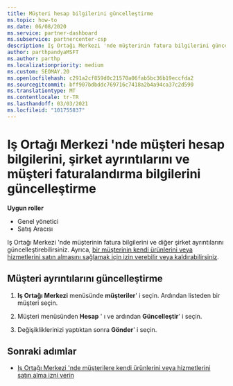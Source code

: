 ```yaml
---
title: Müşteri hesap bilgilerini güncelleştirme
ms.topic: how-to
ms.date: 06/08/2020
ms.service: partner-dashboard
ms.subservice: partnercenter-csp
description: Iş Ortağı Merkezi 'nde müşterinin fatura bilgilerini güncelleştirmeyi veya şirket ayrıntılarının nasıl güncelleştireceğinizi öğrenin.
author: parthpandyaMSFT
ms.author: parthp
ms.localizationpriority: medium
ms.custom: SEOMAY.20
ms.openlocfilehash: c291a2cf859d0c21570a06fab5bc36b19eccfda2
ms.sourcegitcommit: bff907bdbddc769716c7418a2b4a94ca37c2d590
ms.translationtype: MT
ms.contentlocale: tr-TR
ms.lasthandoff: 03/03/2021
ms.locfileid: "101755837"
---
```

# <a name="update-customer-account-info-company-details-and-customer-billing-information-in-partner-center"></a>Iş Ortağı Merkezi 'nde müşteri hesap bilgilerini, şirket ayrıntılarını ve müşteri faturalandırma bilgilerini güncelleştirme

**Uygun roller**

- Genel yönetici
- Satış Aracısı

Iş Ortağı Merkezi 'nde müşterinin fatura bilgilerini ve diğer şirket ayrıntılarını güncelleştirebilirsiniz. Ayrıca, [bir müşterinin kendi ürünlerini veya hizmetlerini satın almasını sağlamak için izin verebilir veya kaldırabilirsiniz](give-customers-permission.md).

## <a name="update-customer-details"></a>Müşteri ayrıntılarını güncelleştirme

1. **Iş Ortağı Merkezi** menüsünde **müşteriler**' i seçin. Ardından listeden bir müşteri seçin.

2. Müşteri menüsünden **Hesap** ' ı ve ardından **Güncelleştir**' i seçin.

3. Değişikliklerinizi yaptıktan sonra **Gönder**' i seçin.

## <a name="next-steps"></a>Sonraki adımlar

- [Iş Ortağı Merkezi 'nde müşterilere kendi ürünlerini veya hizmetlerini satın alma izni verin](give-customers-permission.md)